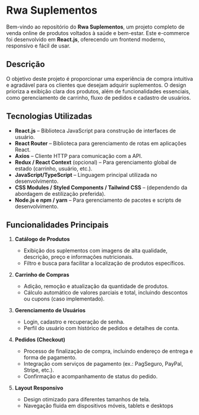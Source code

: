 # Rwa Suplementos

Bem-vindo ao repositório do **Rwa Suplementos**, um projeto completo de venda online de produtos voltados à saúde e bem-estar. Este e-commerce foi desenvolvido em **React.js**, oferecendo um frontend moderno, responsivo e fácil de usar.

## Descrição

O objetivo deste projeto é proporcionar uma experiência de compra intuitiva e agradável para os clientes que desejam adquirir suplementos. O design prioriza a exibição clara dos produtos, além de funcionalidades essenciais, como gerenciamento de carrinho, fluxo de pedidos e cadastro de usuários.

## Tecnologias Utilizadas

- **React.js** – Biblioteca JavaScript para construção de interfaces de usuário.
- **React Router** – Biblioteca para gerenciamento de rotas em aplicações React.
- **Axios** – Cliente HTTP para comunicação com a API.
- **Redux / React Context** (opcional) – Para gerenciamento global de estado (carrinho, usuário, etc.).
- **JavaScript/TypeScript** – Linguagem principal utilizada no desenvolvimento.
- **CSS Modules / Styled Components / Tailwind CSS** – (dependendo da abordagem de estilização preferida).
- **Node.js e npm / yarn** – Para gerenciamento de pacotes e scripts de desenvolvimento.

## Funcionalidades Principais

1. **Catálogo de Produtos**  
   - Exibição dos suplementos com imagens de alta qualidade, descrição, preço e informações nutricionais.  
   - Filtro e busca para facilitar a localização de produtos específicos.

2. **Carrinho de Compras**  
   - Adição, remoção e atualização da quantidade de produtos.  
   - Cálculo automático de valores parciais e total, incluindo descontos ou cupons (caso implementado).

3. **Gerenciamento de Usuários**  
   - Login, cadastro e recuperação de senha.  
   - Perfil do usuário com histórico de pedidos e detalhes de conta.

4. **Pedidos (Checkout)**  
   - Processo de finalização de compra, incluindo endereço de entrega e forma de pagamento.  
   - Integração com serviços de pagamento (ex.: PagSeguro, PayPal, Stripe, etc.).  
   - Confirmação e acompanhamento de status do pedido.

5. **Layout Responsivo**  
   - Design otimizado para diferentes tamanhos de tela.  
   - Navegação fluida em dispositivos móveis, tablets e desktops
